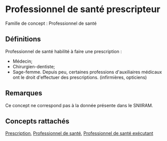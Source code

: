 # Professionnel de santé prescripteur 
<!-- SPDX-License-Identifier: MPL-2.0 -->

Famille de concept : Professionnel de santé

## Définitions

Professionnel de santé habilité à faire une prescription :
-  Médecin;
-  Chirurgien-dentiste;
-  Sage-femme.
Depuis peu, certaines professions d'auxiliaires médicaux ont le droit d'effectuer des prescriptions. (infirmières, opticiens)

## Remarques

Ce concept ne correspond pas à la donnée présente dans le SNIIRAM.

## Concepts rattachés

[Prescription](prescription.md), [Professionnel de santé](professionnel_de_sante.md), [Professionnel de santé exécutant](professionnel_de_sante_executant.md)

